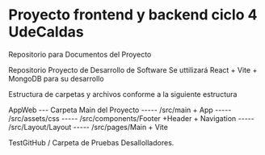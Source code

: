 # Proyecto frontend y backend ciclo 4 UdeCaldas
Repositorio para Documentos del Proyecto

Repositorio Proyecto de Desarrollo de Software 
Se uttilizará React + Vite + MongoDB para su desarrollo 

Estructura de carpetas y archivos  conforme a la siguiente estructura

AppWeb --- Carpeta Main del Proyecto
   ----- /src/main + App
   ----- /src/assets/css
   ----- /src/components/Footer +Header + Navigation
   ----- /src/Layout/Layout
   ----- /src/pages/Main + Vite

           
TestGitHub / Carpeta de Pruebas Desallolladores.

